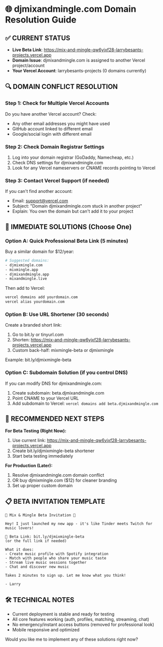 # 🌐 djmixandmingle.com Domain Resolution Guide

## ✅ CURRENT STATUS

- **Live Beta Link**: https://mix-and-mingle-qw6yjxf28-larrybesants-projects.vercel.app
- **Domain Issue**: djmixandmingle.com is assigned to another Vercel project/account
- **Your Vercel Account**: larrybesants-projects (0 domains currently)

## 🔍 DOMAIN CONFLICT RESOLUTION

### Step 1: Check for Multiple Vercel Accounts

Do you have another Vercel account? Check:

- Any other email addresses you might have used
- GitHub account linked to different email
- Google/social login with different email

### Step 2: Check Domain Registrar Settings

1. Log into your domain registrar (GoDaddy, Namecheap, etc.)
2. Check DNS settings for djmixandmingle.com
3. Look for any Vercel nameservers or CNAME records pointing to Vercel

### Step 3: Contact Vercel Support (if needed)

If you can't find another account:

- Email: support@vercel.com
- Subject: "Domain djmixandmingle.com stuck in another project"
- Explain: You own the domain but can't add it to your project

## 🚀 IMMEDIATE SOLUTIONS (Choose One)

### Option A: Quick Professional Beta Link (5 minutes)

Buy a similar domain for $12/year:

```bash
# Suggested domains:
- djmixmingle.com
- mixmingle.app
- djmixandmingle.app
- mixandmingle.live
```

Then add to Vercel:

```bash
vercel domains add yourdomain.com
vercel alias yourdomain.com
```

### Option B: Use URL Shortener (30 seconds)

Create a branded short link:

1. Go to bit.ly or tinyurl.com
2. Shorten: https://mix-and-mingle-qw6yjxf28-larrybesants-projects.vercel.app
3. Custom back-half: mixmingle-beta or djmixmingle

Example: bit.ly/djmixmingle-beta

### Option C: Subdomain Solution (if you control DNS)

If you can modify DNS for djmixandmingle.com:

1. Create subdomain: beta.djmixandmingle.com
2. Point CNAME to your Vercel URL
3. Add subdomain to Vercel: `vercel domains add beta.djmixandmingle.com`

## 🎯 RECOMMENDED NEXT STEPS

**For Beta Testing (Right Now):**

1. Use current link: https://mix-and-mingle-qw6yjxf28-larrybesants-projects.vercel.app
2. Create bit.ly/djmixmingle-beta shortener
3. Start beta testing immediately

**For Production (Later):**

1. Resolve djmixandmingle.com domain conflict
2. OR buy djmixmingle.com ($12) for cleaner branding
3. Set up proper custom domain

## 📋 BETA INVITATION TEMPLATE

```
🎵 Mix & Mingle Beta Invitation 🎵

Hey! I just launched my new app - it's like Tinder meets Twitch for music lovers!

🚀 Beta Link: bit.ly/djmixmingle-beta
(or the full link if needed)

What it does:
- Create music profile with Spotify integration
- Match with people who share your music taste
- Stream live music sessions together
- Chat and discover new music

Takes 2 minutes to sign up. Let me know what you think!

- Larry
```

## 🛠️ TECHNICAL NOTES

- Current deployment is stable and ready for testing
- All core features working (auth, profiles, matching, streaming, chat)
- No emergency/instant access buttons (removed for professional look)
- Mobile responsive and optimized

Would you like me to implement any of these solutions right now?
